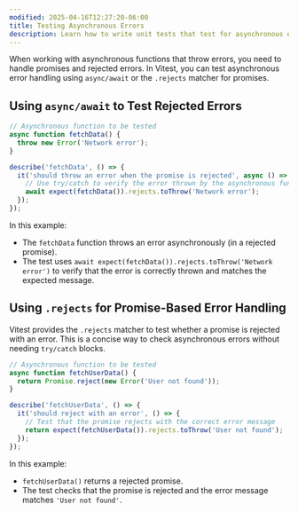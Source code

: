 ```yaml
---
modified: 2025-04-16T12:27:20-06:00
title: Testing Asynchronous Errors
description: Learn how to write unit tests that test for asynchronous errors.
---
```


When working with asynchronous functions that throw errors, you need to handle promises and rejected errors. In Vitest, you can test asynchronous error handling using `async/await` or the `.rejects` matcher for promises.

## Using `async/await` to Test Rejected Errors

```js
// Asynchronous function to be tested
async function fetchData() {
  throw new Error('Network error');
}

describe('fetchData', () => {
  it('should throw an error when the promise is rejected', async () => {
    // Use try/catch to verify the error thrown by the asynchronous function
    await expect(fetchData()).rejects.toThrow('Network error');
  });
});
```

In this example:

- The `fetchData` function throws an error asynchronously (in a rejected promise).
- The test uses `await expect(fetchData()).rejects.toThrow('Network error')` to verify that the error is correctly thrown and matches the expected message.

## Using `.rejects` for Promise-Based Error Handling

Vitest provides the `.rejects` matcher to test whether a promise is rejected with an error. This is a concise way to check asynchronous errors without needing `try/catch` blocks.

```js
// Asynchronous function to be tested
async function fetchUserData() {
  return Promise.reject(new Error('User not found'));
}

describe('fetchUserData', () => {
  it('should reject with an error', () => {
    // Test that the promise rejects with the correct error message
    return expect(fetchUserData()).rejects.toThrow('User not found');
  });
});
```

In this example:

- `fetchUserData()` returns a rejected promise.
- The test checks that the promise is rejected and the error message matches `'User not found'`.
